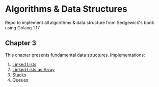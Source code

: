 # Algorithms & Data Structures

Repo to implement all algorithms &amp; data structure from Sedgewick's book using Golang 1.17

## Chapter 3

This chapter presents fundamental data structures.
Implementations:

1. [Linked Lists](https://github.com/aldebap/algorithms_dataStructs/tree/main/chapter_3/linkedList)
2. [Linked Lists as Array](https://github.com/aldebap/algorithms_dataStructs/tree/main/chapter_3/linkedList)
3. [Stacks](https://github.com/aldebap/algorithms_dataStructs/tree/main/chapter_3/stack)
4. Queues
